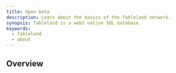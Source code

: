 ```yaml
---
title: Open beta
description: Learn about the basics of the Tableland network.
synopsis: Tableland is a web3 native SQL database.
keywords:
  - Tableland
  - about
---
```


## Overview
